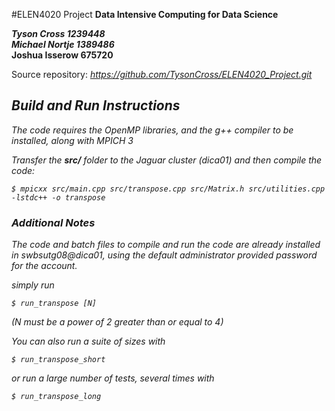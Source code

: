 #ELEN4020 Project
**Data Intensive Computing for Data Science**

***Tyson Cross      1239448*** <br>
***Michael Nortje   1389486*** <br>
**Joshua Isserow      675720** <br>

Source repository: <i>https://github.com/TysonCross/ELEN4020_Project.git<i>
## Build and Run Instructions
The code requires the OpenMP libraries, and the g++ compiler to be installed, along with MPICH 3

Transfer the **src/** folder to the Jaguar cluster (dica01) and then compile the code:

<pre><code>$ mpicxx src/main.cpp src/transpose.cpp src/Matrix.h src/utilities.cpp -lstdc++ -o transpose</code></pre>


### Additional Notes
The code and batch files to compile and run the code are already installed in swbsutg08@dica01, using the default administrator provided password for the account.

simply run 
<pre><code>$ run_transpose [N] </code></pre>
(N must be a power of 2 greater than or equal to 4) <br>

You can also run a suite of sizes with 

<pre><code>$ run_transpose_short</code></pre>

or run a large number of tests, several times with 

<pre><code>$ run_transpose_long</code></pre>


